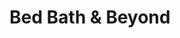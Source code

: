 ---
title: "Bed Bath & Beyond"
url: /colorado-springs/bed-bath-and-beyond-southgate-road/
shop: houseware
---